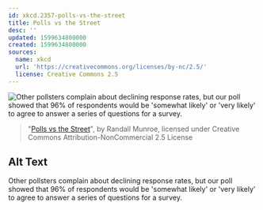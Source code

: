 ```yaml
---
id: xkcd.2357-polls-vs-the-street
title: Polls vs the Street
desc: ''
updated: 1599634800000
created: 1599634800000
sources:
  name: xkcd
  url: 'https://creativecommons.org/licenses/by-nc/2.5/'
  license: Creative Commons 2.5
---
```

![Other pollsters complain about declining response rates, but our poll showed that 96% of respondents would be 'somewhat likely' or 'very likely' to agree to answer a series of questions for a survey.](https://imgs.xkcd.com/comics/polls_vs_the_street.png)
> "[Polls vs the Street](https://xkcd.com/2357/)", by Randall Munroe, licensed under Creative Commons Attribution-NonCommercial 2.5 License

## Alt Text
Other pollsters complain about declining response rates, but our poll showed that 96% of respondents would be 'somewhat likely' or 'very likely' to agree to answer a series of questions for a survey.
